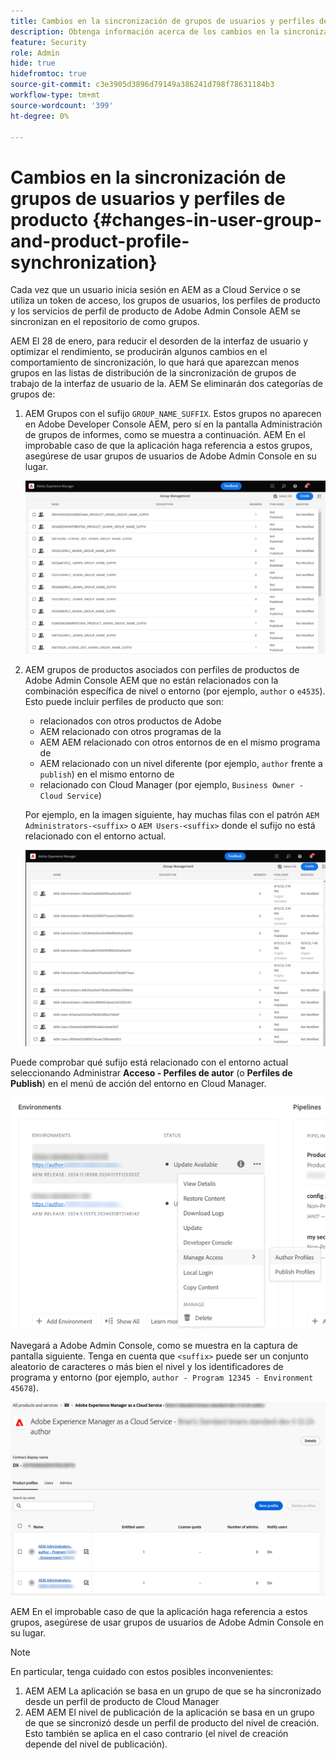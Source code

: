 ```yaml
---
title: Cambios en la sincronización de grupos de usuarios y perfiles de producto
description: Obtenga información acerca de los cambios en la sincronización de grupos de usuarios y perfiles de producto que llegan a AEM as a Cloud Service
feature: Security
role: Admin
hide: true
hidefromtoc: true
source-git-commit: c3e3905d3896d79149a386241d798f78631184b3
workflow-type: tm+mt
source-wordcount: '399'
ht-degree: 0%

---
```



# Cambios en la sincronización de grupos de usuarios y perfiles de producto {#changes-in-user-group-and-product-profile-synchronization}

Cada vez que un usuario inicia sesión en AEM as a Cloud Service o se utiliza un token de acceso, los grupos de usuarios, los perfiles de producto y los servicios de perfil de producto de Adobe Admin Console AEM se sincronizan en el repositorio de como grupos.

AEM El 28 de enero, para reducir el desorden de la interfaz de usuario y optimizar el rendimiento, se producirán algunos cambios en el comportamiento de sincronización, lo que hará que aparezcan menos grupos en las listas de distribución de la sincronización de grupos de trabajo de la interfaz de usuario de la. AEM Se eliminarán dos categorías de grupos de:

1. AEM Grupos con el sufijo `GROUP_NAME_SUFFIX`. Estos grupos no aparecen en Adobe Developer Console AEM, pero sí en la pantalla Administración de grupos de informes, como se muestra a continuación. AEM En el improbable caso de que la aplicación haga referencia a estos grupos, asegúrese de usar grupos de usuarios de Adobe Admin Console en su lugar.

   ![Grupos eliminados 1](/help/security/assets/removed-groups-1.png)

1. AEM grupos de productos asociados con perfiles de productos de Adobe Admin Console AEM que no están relacionados con la combinación específica de nivel o entorno (por ejemplo, `author` o `e4535`). Esto puede incluir perfiles de producto que son:

   * relacionados con otros productos de Adobe
   * AEM relacionado con otros programas de la
   * AEM AEM relacionado con otros entornos de en el mismo programa de
   * AEM relacionado con un nivel diferente (por ejemplo, `author` frente a `publish`) en el mismo entorno de
   * relacionado con Cloud Manager (por ejemplo, `Business Owner - Cloud Service`)

   Por ejemplo, en la imagen siguiente, hay muchas filas con el patrón `AEM Administrators-<suffix>` o `AEM Users-<suffix>` donde el sufijo no está relacionado con el entorno actual.

   ![Grupos eliminados 2](/help/security/assets/removed-groups-2.png)

Puede comprobar qué sufijo está relacionado con el entorno actual seleccionando Administrar **Acceso - Perfiles de autor** (o **Perfiles de Publish**) en el menú de acción del entorno en Cloud Manager.

![Comprobar sufijos](/help/security/assets/suffix-check.png)

Navegará a Adobe Admin Console, como se muestra en la captura de pantalla siguiente. Tenga en cuenta que `<suffix>` puede ser un conjunto aleatorio de caracteres o más bien el nivel y los identificadores de programa y entorno (por ejemplo, `author - Program 12345 - Environment 45678`).

![Sufijos en el Admin Console](/help/security/assets/admin-console-profile-suffixes.png)

AEM En el improbable caso de que la aplicación haga referencia a estos grupos, asegúrese de usar grupos de usuarios de Adobe Admin Console en su lugar.

>[!NOTE]
>
>En particular, tenga cuidado con estos posibles inconvenientes:
>
>1. AEM AEM La aplicación se basa en un grupo de que se ha sincronizado desde un perfil de producto de Cloud Manager
>1. AEM AEM El nivel de publicación de la aplicación se basa en un grupo de que se sincronizó desde un perfil de producto del nivel de creación. Esto también se aplica en el caso contrario (el nivel de creación depende del nivel de publicación).